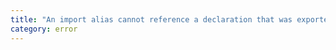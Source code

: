 ```yaml
---
title: "An import alias cannot reference a declaration that was exported using 'export type'."
category: error
---
```

